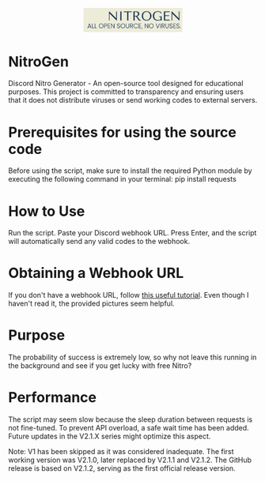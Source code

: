 <p align="center">
  <img src="NitroGen.png" alt="NitroGen Logo" width="200"/>
</p>

# NitroGen
Discord Nitro Generator - An open-source tool designed for educational purposes. This project is committed to transparency and ensuring users that it does not distribute viruses or send working codes to external servers.

# Prerequisites for using the source code
Before using the script, make sure to install the required Python module by executing the following command in your terminal:
pip install requests

# How to Use
Run the script.
Paste your Discord webhook URL.
Press Enter, and the script will automatically send any valid codes to the webhook.

# Obtaining a Webhook URL
If you don't have a webhook URL, follow [this useful tutorial](https://support.discord.com/hc/en-us/articles/228383668-Intro-to-Webhooks). Even though I haven't read it, the provided pictures seem helpful.

# Purpose
The probability of success is extremely low, so why not leave this running in the background and see if you get lucky with free Nitro?

# Performance
The script may seem slow because the sleep duration between requests is not fine-tuned. To prevent API overload, a safe wait time has been added. Future updates in the V2.1.X series might optimize this aspect.

Note: V1 has been skipped as it was considered inadequate. The first working version was V2.1.0, later replaced by V2.1.1 and V2.1.2. The GitHub release is based on V2.1.2, serving as the first official release version.
